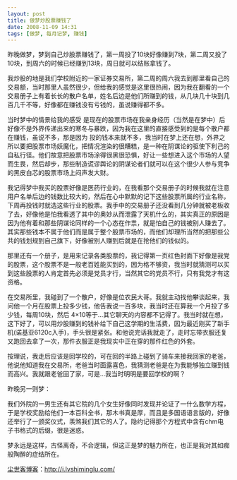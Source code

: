 ```yaml
---
layout: post
title: 做梦炒股票赚钱了
date: 2008-11-09 14:31
tags: [做梦, 每月记梦, 赚钱]
---
```

昨晚做梦，梦到自己炒股票赚钱了，第一周投了10块好像赚到7块，第二周又投了10块，到周六的时候已经赚到13块，周日就可以结账拿钱了。

我炒股的地是我们学校附近的一家证券交易所，第二周的周六我去到那里看自己的交易额，当时那里人虽然很少，但给我的感觉是这里很热闹，因为我在翻看的一个交易册子上有着长长的散户名单，姓名后边是他们所赚到的钱，从几块几十块到几百几千不等，好像都在赚钱没有亏钱的，虽说赚得都不多。

当时梦中的情景给我的感受 是现在的股票市场在我亲身经历（当然是在梦中）后好像不是外界传递出来的寒冬与暴跌，因为我在这里的直接感受到的是每个散户都在赚钱，虽说不多，那是因为 投的钱本来就不多，我当时在梦上还在想，外界之所以要把股票市场妖魔化，把情况渲染的很糟糕，是一种在阴谋论的驱使下利己的自私行径。他们故意把股票市场涂得很黑很恐惧，好让一些想进入这个市场的人望而生畏，然后却步，那些制造谎谬舆论的阴谋论者们就可以在这个很少人参与竞争的黑皮白芯的股票市场上闷声发大财。

我记得梦中我买的股票好像是医药行业的，在我看那个交易册子的时候我就在注意用户名单后边的钱数比较大的，然后在心中默默的记下这些股票所属的行业名称，下周再投钱时就选这些行业的股票。我手中的交易册子还没看到几分钟就被老板收了去，好像他是怕我看透了其中的奥妙从而泄露了天机什么的，其实真正的原因是因为他有着和那些阴谋论同样的一个心态在作祟，就是怕自己的钱被别人赚去了。其实那些钱本不属于他们而是属于整个股票市场的，而他们却理所当然的把那些公共的钱划规到自己旗下，好像被别人赚到后就是在抢他们的钱似的。

那里还有一个册子，是用来记录各类股票的，我记得第一页红色封面下好像是我党的股票，这个股票不是一般老百姓能买到的，因为格不够资，我当时就猜测可以买到这些股票的人肯定首先必须是党员才行，当然其它的党员不行，只有我党才有这资格。

在交易所里，我碰到了一个散户，好像是位农民大哥。我就主动找他攀谈起来，我问他一个月在股票上投多少钱，他告我说一百多块，我当时还在算我一个月投了多少钱，每周10块，然后 4×10等于…其它聊天的内容都不记得了。我当时就在想，这下好了，可以用炒股赚到的钱补给下自己这学期的生活费，因为最近刚买了新手机(诺基亚6120c入手)，手头很是紧张。和他说完话我就走了，走时忘带衣服还复又跑回去拿了一次，那件衣服正是我现实中正在穿的那件红色的外套。

按理说，我走后应该是回学校的，可在回的半路上碰到了骑车来接我回家的老爸，他说他知道我在交易所，老爸当时面露喜色，我猜测老爸是在为我能够独立赚到钱而高兴。我就跟老爸回了家，可是…我当时明明是要回学校的啊？

昨晚另一则梦：

我们外院的一男生还有其它院的几个女生好像同时发现并论证了一什么数学方程，于是学校奖励给他们一本百科全书，那木书真是厚，而且是多国语语言版的，好像还举行了一颁奖仪式，羡煞我们其它的人了。隐约记得那个方程式中含有chm电子书格式的后缀，很是迷惑。

梦永远是这样，古怪离奇，不合逻辑，但这正是梦的魅力所在，也正是我对其如痴般陶醉的症结所在。

<a href="http://i.lvshiminglu.com/">尘世客博客</a>：<a href="http://i.lvshiminglu.com/">http://i.lvshiminglu.com/</a>

